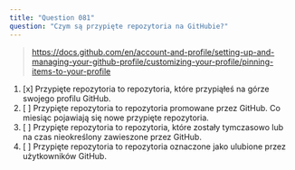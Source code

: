 ```yaml
---
title: "Question 081"
question: "Czym są przypięte repozytoria na GitHubie?"
---
```



> https://docs.github.com/en/account-and-profile/setting-up-and-managing-your-github-profile/customizing-your-profile/pinning-items-to-your-profile
1. [x] Przypięte repozytoria to repozytoria, które przypiąłeś na górze swojego profilu GitHub.
1. [ ] Przypięte repozytoria to repozytoria promowane przez GitHub. Co miesiąc pojawiają się nowe przypięte repozytoria.
1. [ ] Przypięte repozytoria to repozytoria, które zostały tymczasowo lub na czas nieokreślony zawieszone przez GitHub.
1. [ ] Przypięte repozytoria to repozytoria oznaczone jako ulubione przez użytkowników GitHub.
